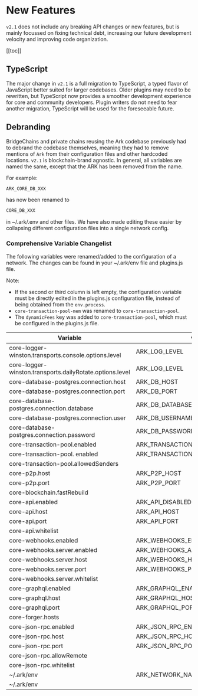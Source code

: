 # New Features

`v2.1` does not include any breaking API changes or new features, but is mainly focussed on fixing technical debt, increasing our future development velocity and improving code organization.

[[toc]]

## TypeScript

The major change in `v2.1` is a full migration to TypeScript, a typed flavor of JavaScript better suited for larger codebases. Older plugins may need to be rewritten, but TypeScript now provides a smoother development experience for core and community developers. Plugin writers do not need to fear another migration, TypeScript will be used for the foreseeable future.

## Debranding

BridgeChains and private chains reusing the Ark codebase previously had to debrand the codebase themselves, meaning they had to remove mentions of `Ark` from their configuration files and other hardcoded locations. `v2.1` is blockchain-brand agnostic. In general, all variables are named the same, except that the ARK has been removed from the name.

For example:

```bash
ARK_CORE_DB_XXX
```

has now been renamed to

```bash
CORE_DB_XXX
```

in ~/.ark/.env and other files. We have also made editing these easier by collapsing different configuration files into a single network config.

### Comprehensive Variable Changelist

The following variables were renamed/added to the configuration of a network. The changes can be found in your ~/.ark/env file and plugins.js file.

Note:

* If the second or third column is left empty, the configuration variable must be directly edited in the plugins.js configuration file, instead of being obtained from the `env.process`.
* `core-transaction-pool-mem` was renamed to `core-transaction-pool`.
* The `dynamicFees` key was added to `core-transaction-pool`, which must be configured in the plugins.js file.

| Variable                                                 | v2.0.19                             | v2.1                                 | default                                                    |
|----------------------------------------------------------|-------------------------------------|--------------------------------------|------------------------------------------------------------|
| core-logger-winston.transports.console.options.level     | ARK_LOG_LEVEL                       | CORE_LOG_LEVEL                       | 'debug'                                                    |
| core-logger-winston.transports.dailyRotate.options.level | ARK_LOG_LEVEL                       | CORE_LOG_LEVEL                       | 'debug'                                                    |
| core-database-postgres.connection.host                   | ARK_DB_HOST                         | CORE_DB_HOST                         | 'localhost'                                                |
| core-database-postgres.connection.port                   | ARK_DB_PORT                         | CORE_DB_PORT                         | 5432                                                       |
| core-database-postgres.connection.database               | ARK_DB_DATABASE                     | CORE_DB_DATABASE                     | ${process.env.CORE_TOKEN}_${process.env.CORE_NETWORK_NAME} |
| core-database-postgres.connection.user                   | ARK_DB_USERNAME                     | CORE_DB_USERNAME                     | 'ark'                                                      |
| core-database-postgres.connection.password               | ARK_DB_PASSWORD                     | CORE_DB_PASSWORD                     | 'password'                                                 |
| core-transaction-pool.enabled                            | ARK_TRANSACTION_POOL_DISABLED       | CORE_TRANSACTION_POOL_DISABLED       | true                                                       |
| core-transaction-pool. enabled                           | ARK_TRANSACTION_POOL_MAX_PER_SENDER | CORE_TRANSACTION_POOL_MAX_PER_SENDER | 300                                                        |
| core-transaction-pool.allowedSenders                     |                                     |                                      | []                                                         |
| core-p2p.host                                            | ARK_P2P_HOST                        | CORE_P2P_HOST                        | "0.0.0.0"                                                  |
| core-p2p.port                                            | ARK_P2P_PORT                        | CORE_P2P_PORT                        | 4001                                                       |
| core-blockchain.fastRebuild                              |                                     |                                      | false                                                      |
| core-api.enabled                                         | ARK_API_DISABLED                    | CORE_API_DISABLED                    | true                                                       |
| core-api.host                                            | ARK_API_HOST                        | CORE_API_HOST                        | "0.0.0.0"                                                  |
| core-api.port                                            | ARK_API_PORT                        | CORE_API_PORT                        | 4003                                                       |
| core-api.whitelist                                       |                                     |                                      | ['*']                                                      |
| core-webhooks.enabled                                    | ARK_WEBHOOKS_ENABLED                | CORE_WEBHOOKS_ENABLED                | false                                                      |
| core-webhooks.server.enabled                             | ARK_WEBHOOKS_API_ENABLED            | CORE_WEBHOOKS_API_ENABLED            | false                                                      |
| core-webhooks.server.host                                | ARK_WEBHOOKS_HOST                   | CORE_WEBHOOKS_HOST                   | '0.0.0.0'                                                  |
| core-webhooks.server.port                                | ARK_WEBHOOKS_PORT                   | CORE_WEBHOOKS_PORT                   | 4004                                                       |
| core-webhooks.server.whitelist                           |                                     |                                      | ["127.0.0.1", "::ffff:127.0.0.1"]                          |
| core-graphql.enabled                                     | ARK_GRAPHQL_ENABLED                 | CORE_GRAPHQL_ENABLED                 | false                                                      |
| core-graphql.host                                        | ARK_GRAPHQL_HOST                    | CORE_GRAPHQL_HOST                    | '0.0.0.0'                                                  |
| core-graphql.port                                        | ARK_GRAPHQL_PORT                    | CORE_GRAPHQL_PORT                    | 4005                                                       |
| core-forger.hosts                                        |                                     |                                      | [`http://127.0.0.1:${process.env.CORE_P2P_PORT|| 4001}`]   |
| core-json-rpc.enabled                                    | ARK_JSON_RPC_ENABLED                | CORE_JSON_RPC_ENABLED                | false                                                      |
| core-json-rpc.host                                       | ARK_JSON_RPC_HOST                   | CORE_JSON_RPC_HOST                   | '0.0.0.0'                                                  |
| core-json-rpc.port                                       | ARK_JSON_RPC_PORT                   | CORE_JSON_RPC_PORT                   | 8080                                                       |
| core-json-rpc.allowRemote                                |                                     |                                      | false                                                      |
| core-json-rpc.whitelist                                  |                                     |                                      | ["127.0.0.1", "::ffff:127.0.0.1"]                          |
| ~/.ark/env                                               | ARK_NETWORK_NAME                    | CORE_NETWORK_NAME                    | 'ark'                                                      |
| ~/.ark/env                                               |                                     | CORE_TOKEN                           | Ѧ                                                          |